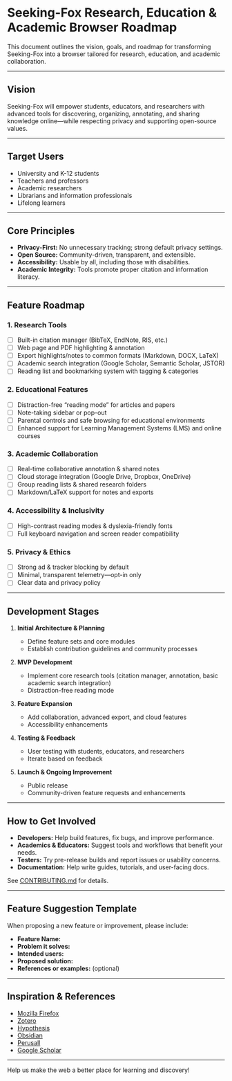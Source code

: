 # Seeking-Fox Research, Education & Academic Browser Roadmap

This document outlines the vision, goals, and roadmap for transforming Seeking-Fox into a browser tailored for research, education, and academic collaboration.

---

## Vision

Seeking-Fox will empower students, educators, and researchers with advanced tools for discovering, organizing, annotating, and sharing knowledge online—while respecting privacy and supporting open-source values.

---

## Target Users

- University and K-12 students
- Teachers and professors
- Academic researchers
- Librarians and information professionals
- Lifelong learners

---

## Core Principles

- **Privacy-First:** No unnecessary tracking; strong default privacy settings.
- **Open Source:** Community-driven, transparent, and extensible.
- **Accessibility:** Usable by all, including those with disabilities.
- **Academic Integrity:** Tools promote proper citation and information literacy.

---

## Feature Roadmap

### 1. Research Tools

- [ ] Built-in citation manager (BibTeX, EndNote, RIS, etc.)
- [ ] Web page and PDF highlighting & annotation
- [ ] Export highlights/notes to common formats (Markdown, DOCX, LaTeX)
- [ ] Academic search integration (Google Scholar, Semantic Scholar, JSTOR)
- [ ] Reading list and bookmarking system with tagging & categories

### 2. Educational Features

- [ ] Distraction-free “reading mode” for articles and papers
- [ ] Note-taking sidebar or pop-out
- [ ] Parental controls and safe browsing for educational environments
- [ ] Enhanced support for Learning Management Systems (LMS) and online courses

### 3. Academic Collaboration

- [ ] Real-time collaborative annotation & shared notes
- [ ] Cloud storage integration (Google Drive, Dropbox, OneDrive)
- [ ] Group reading lists & shared research folders
- [ ] Markdown/LaTeX support for notes and exports

### 4. Accessibility & Inclusivity

- [ ] High-contrast reading modes & dyslexia-friendly fonts
- [ ] Full keyboard navigation and screen reader compatibility

### 5. Privacy & Ethics

- [ ] Strong ad & tracker blocking by default
- [ ] Minimal, transparent telemetry—opt-in only
- [ ] Clear data and privacy policy

---

## Development Stages

1. **Initial Architecture & Planning**
    - Define feature sets and core modules
    - Establish contribution guidelines and community processes

2. **MVP Development**
    - Implement core research tools (citation manager, annotation, basic academic search integration)
    - Distraction-free reading mode

3. **Feature Expansion**
    - Add collaboration, advanced export, and cloud features
    - Accessibility enhancements

4. **Testing & Feedback**
    - User testing with students, educators, and researchers
    - Iterate based on feedback

5. **Launch & Ongoing Improvement**
    - Public release
    - Community-driven feature requests and enhancements

---

## How to Get Involved

- **Developers:** Help build features, fix bugs, and improve performance.
- **Academics & Educators:** Suggest tools and workflows that benefit your needs.
- **Testers:** Try pre-release builds and report issues or usability concerns.
- **Documentation:** Help write guides, tutorials, and user-facing docs.

See [CONTRIBUTING.md](CONTRIBUTING.md) for details.

---

## Feature Suggestion Template

When proposing a new feature or improvement, please include:

- **Feature Name:**
- **Problem it solves:**
- **Intended users:**
- **Proposed solution:**
- **References or examples:** (optional)

---

## Inspiration & References

- [Mozilla Firefox](https://www.mozilla.org/firefox/)
- [Zotero](https://www.zotero.org/)
- [Hypothesis](https://web.hypothes.is/)
- [Obsidian](https://obsidian.md/)
- [Perusall](https://perusall.com/)
- [Google Scholar](https://scholar.google.com/)

---

Help us make the web a better place for learning and discovery!
